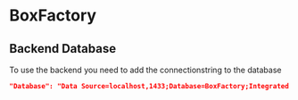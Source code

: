 # BoxFactory

## Backend Database
To use the backend you need to add the connectionstring to the database
```json
"Database": "Data Source=localhost,1433;Database=BoxFactory;Integrated Security=false;User ID=SA;Password=<PASSWORD_HERE>;Encrypt=false;"
```